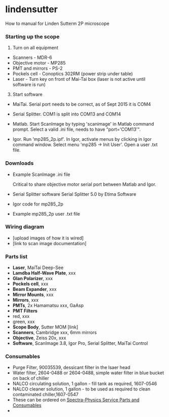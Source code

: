 # lindensutter
How to manual for Linden Sutterm 2P microscope

### Starting up the scope

1. Turn on all equipment
 - Scanners - MDR-6
 - Objective motor - MP285
 - PMT and mirrors - PS-2
 - Pockels cell - Conoptics 302RM (power strip under table)
 - Laser - Turn key on front of Mai-Tai box (laser is not active until software is run)

3. Start software
 - MaiTai.
 Serial port needs to be correct, as of Sept 2015 it is COM4

 - Serial Splitter.
 COM1 is split into COM13 and COM14

 - Matlab.
   Start ScanImage by typing 'scanimage' in Matlab command prompt.
   Select a valid .ini file, needs to have "port='COM13'".

 - Igor.
   Run 'mp285_2p.ipf'.
   In Igor, activate menus by clicking in Igor command window.
   Select menu 'mp285 -> Init User'.
   Open a user .txt file.

### Downloads
 - Example ScanImage .ini file

   Critical to share objective motor serial port between Matlab and Igor.

 - Serial Splitter software
 Serial Splitter 5.0 by Etima Software

 - Igor code for mp285_2p
 - Example mp285_2p user .txt file
 
### Wiring diagram
 - [upload images of how it is wired]
 - [link to scan image documentation]
 

### Parts list
 - **Laser**, MaiTai Deep-See
 - **Lamdba Half-Wave Plate**, xxx
 - **Glan Polarizer**, xxx
 - **Pockels cell**, xxx
 - **Beam Expander**, xxx
 - **Mirror Mounts**, xxx
 - **Mirrors**, xxx
 - **PMTs**, 2x Hamamatsu xxx, GaAsp
 - **PMT Filters**
  - red, xxx
  - green, xxx
 - **Scope Body**, Sutter MOM [link]
 - **Scanners**, Cambridge xxx, 6mm mirrors
 - **Objective**, Zeiss 20x, xxx
 - **Software**, ScanImage 3.8, Igor Pro, Serial Splitter, MaiTai Control
 
### Consumables
  - Purge Filter, 90035539, dessicant filter in the lsaer head
  - Water filter, 2604-0488 or 2604-0488, simple water filter in blue bucket on back of chiller
  - NALCO circulating solution, 1 gallon - fill tank as required, 1607-0546
  - NALCO cleaner solution, 1 gallon - to be used as required to clean contaminated chiller,1607-0547
  - These can be ordered on [Spectra-Physics Service Parts and Consumables](http://www.spectra-physics.com/service/service-parts)
  - 
  
